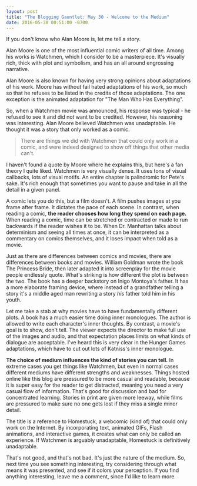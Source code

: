 ```yaml
---
layout: post
title: "The Blogging Gauntlet: May 30 - Welcome to the Medium"
date: 2016-05-30 00:51:00 -0700
---
```


If you don't know who Alan Moore is, let me tell a story.

Alan Moore is one of the most influential comic writers of all time. Among his works is Watchmen, which I consider to be a masterpiece. It's visually rich, thick with plot and symbolism, and has an all around engrossing narrative.

Alan Moore is also known for having very strong opinions about adaptations of his work. Moore has without fail hated adaptations of his work, so much so that he refuses to be listed in the credits of those adaptations. The one exception is the animated adaptation for "The Man Who Has Everything".

So, when a Watchmen movie was announced, his response was typical - he refused to see it and did not want to be credited. However, his reasoning was interesting. Alan Moore believed Watchmen was unadaptable. He thought it was a story that only worked as a comic.

> There are things we did with Watchmen that could only work in a comic, and were indeed designed to show off things that other media can't.

I haven't found a quote by Moore where he explains this, but here's a fan theory I quite liked. Watchmen is very visually dense. It uses tons of visual callbacks, lots of visual motifs. An entire chapter is palindromic for Pete's sake. It's rich enough that sometimes you want to pause and take in all the detail in a given panel.

A comic lets you do this, but a film doesn't. A film pushes images at you frame after frame. It dictates the pace of each scene. In contrast, when reading a comic, **the reader chooses how long they spend on each page.** When reading a comic, time can be stretched or contracted or made to run backwards if the reader wishes it to be. When Dr. Manhattan talks about determinism and seeing all times at once, it can be interpreted as a commentary on comics themselves, and it loses impact when told as a movie.

Just as there are differences between comics and movies, there are differences between books and movies. William Goldman wrote the book The Princess Bride, then later adapted it into screenplay for the movie people endlessly quote. What's striking is how different the plot is between the two. The book has a deeper backstory on Inigo Montoya's father. It has a more elaborate framing device, where instead of a grandfather telling a story it's a middle aged man rewriting a story *his* father told him in his youth.

Let me take a stab at why movies have to have fundamentally different plots. A book has a much easier time doing inner monologues. The author is allowed to write each character's inner thoughts. By contrast, a movie's goal is to show, don't tell. The viewer expects the director to make full use of the images and audio, and that expectation places limits on what kinds of dialogue are acceptable. I've heard this is very clear in the Hunger Games adaptations, which have to cut out lots of Katniss's inner monologue.

**The choice of medium influences the kind of stories you can tell.** In extreme cases you get things like Watchmen, but even in normal cases different mediums have different strengths and weaknesses. Things hosted online like this blog are pressured to be more casual and readable, because it is super easy for the reader to get distracted, meaning you need a very casual flow of information. That's good for discussion and bad for concentrated learning. Stories in print are given more leeway, while films are pressured to make sure no one gets lost if they miss a single minor detail.

The title is a reference to Homestuck, a webcomic (kind of) that could only work on the Internet. By incorporating text, animated GIFs, Flash animations, and interactive games, it creates what can only be called an experience. If Watchmen is arguably unadaptable, Homestuck is definitively unadaptable.

That's not good, and that's not bad. It's just the nature of the medium. So, next time you see something interesting, try considering through what means it was presented, and see if it colors your perception. If you find anything interesting, leave me a comment, since I'd like to learn more.
